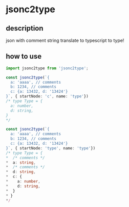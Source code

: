 # jsonc2type

## description

json with comment string translate to typescript to type!

## how to use

```typescript
import jsonc2type from 'jsonc2type';

const jsonc2type(`{
  a: 'aaaa', // comments
  b: 1234, // comments
  c: {a: 13432, d: '13424'}
}`, { startNode: 'c', name: 'type'})
/* type Type = {
  a: number,
  d: string,
}
*/

const jsonc2type(`{
  a: 'aaaa', // comments
  b: 1234, // comments
  c: {a: 13432, d: '13424'}
}`, { startNode: 'type', name: 'type'})
/* type Type = {
*  /* comments */
*  a: string,
*  /* comments */
*  d: string,
*  c: {
*    a: number,
*    d: string,
*  }
* }
*/
```
